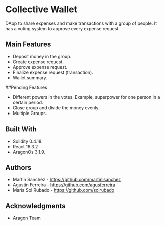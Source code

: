 # Collective Wallet

DApp to share expenses and make transactions with a group of people. It has a voting system to approve every expense request.

## Main Features
* Deposit money in the group.
* Create expense request.
* Approve expense request.
* Finalize expense request (transaction).
* Wallet summary.

##Pending Features
* Different powers in the votes. Example, superpower for one person in a certain period. 
* Close group and divide the money evenly.
* Multiple Groups.

## Built With
* Solidity 0.4.18.
* React 16.3.2
* AragonOs 3.1.9.

## Authors
* Martin Sanchez - https://github.com/martinlsanchez
* Agustin Ferreira - https://github.com/agusferreira
* María Sol Rubado - https://github.com/solrubado

## Acknowledgments
* Aragon Team



